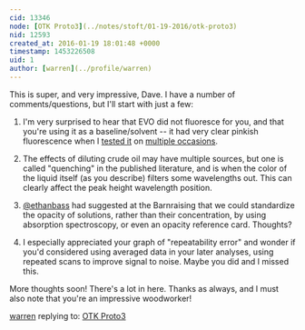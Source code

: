```yaml
---
cid: 13346
node: [OTK Proto3](../notes/stoft/01-19-2016/otk-proto3)
nid: 12593
created_at: 2016-01-19 18:01:48 +0000
timestamp: 1453226508
uid: 1
author: [warren](../profile/warren)
---
```


This is super, and very impressive, Dave. I have a number of comments/questions, but I'll start with just a few:

1. I'm very surprised to hear that EVO did not fluoresce for you, and that you're using it as a baseline/solvent -- it had very clear pinkish fluorescence when I [tested it](/notes/warren/10-1-2012/ultraviolet-fluorescence-bp-oil-residue-and-olive-oil) on [multiple occasions](/notes/warren/08-19-2014/ultra-micro-cuvette-tests-uv-led-and-low-temperature-fluorescence).

2. The effects of diluting crude oil may have multiple sources, but one is called "quenching" in the published literature, and is when the color of the liquid itself (as you describe) filters some wavelengths out. This can clearly affect the peak height wavelength position. 

3. [@ethanbass](/profile/ethanbass) had suggested at the Barnraising that we could standardize the opacity of solutions, rather than their concentration, by using absorption spectroscopy, or even an opacity reference card. Thoughts?

4. I especially appreciated your graph of "repeatability error" and wonder if you'd considered using averaged data in your later analyses, using repeated scans to improve signal to noise. Maybe you did and I missed this. 

More thoughts soon! There's a lot in here. Thanks as always, and I must also note that you're an impressive woodworker! 

[warren](../profile/warren) replying to: [OTK Proto3](../notes/stoft/01-19-2016/otk-proto3)

